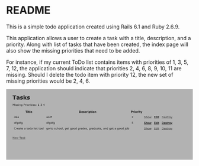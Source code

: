 # README

This is a simple todo application created using Rails 6.1 and Ruby 2.6.9.

This application allows a user to create a task with a title, description, and a priority. Along with list of tasks that
have been created, the index page will also show the missing priorities that need to be added.

For instance, if my current ToDo list contains items with priorities of 1, 3, 5, 7, 12, the application should indicate 
that priorities 2, 4, 6, 8, 9, 10, 11 are missing. Should I delete the todo item with priority 12, the new set of 
missing priorities would be 2, 4, 6.

![Home Page](https://github.com/kbalante/todo_list/blob/master/home-page.jpg)